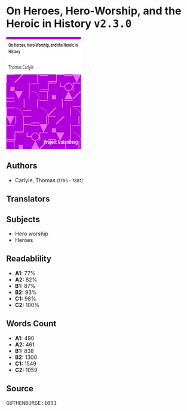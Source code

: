 # On Heroes, Hero-Worship, and the Heroic in History <kbd>v2.3.0</kbd>

![](./cover.medium.jpg "")

## Authors


 - Carlyle, Thomas <small>(1795 - 1881)</small>

## Translators



## Subjects


 - Hero worship
 - Heroes

## Readablility


 - **A1:** 77%
 - **A2:** 82%
 - **B1:** 87%
 - **B2:** 93%
 - **C1:** 98%
 - **C2:** 100%

## Words Count


 - **A1:** 490
 - **A2:** 461
 - **B1:** 838
 - **B2:** 1300
 - **C1:** 1549
 - **C2:** 1059

## Source


<kbd>GUTHENBURGE:1091</kbd>
